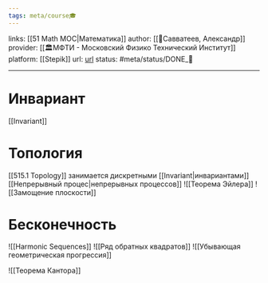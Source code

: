 ```yaml
---
tags: meta/course🎓
---
```

links: [[51 Math MOC|Математика]]
author: [[👤Савватеев, Александр]]
provider: [[🏛МФТИ - Московский Физико Технический Институт]]
platform: [[Stepik]]
url: [url](https://www.coursera.org/learn/matematika-dlya-vseh)
status: #meta/status/DONE_🌳 

---

# Инвариант
[[Invariant]]


# Топология
[[515.1 Topology]] занимается дискретными [[Invariant|инвариантами]] [[Непрерывный процес|непрерывных процессов]]
![[Теорема Эйлера]]
![[Замощение плоскости]]

# Бесконечность
![[Harmonic Sequences]]
![[Ряд обратных квадратов]]
![[Убывающая геометрическая прогрессия]]

![[Теорема Кантора]]